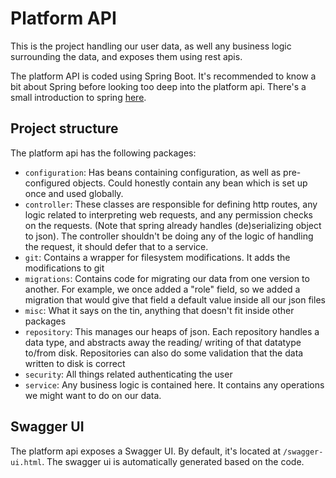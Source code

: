 # Platform API

This is the project handling our user data, as well any business logic surrounding the data, and exposes them using
rest apis.

The platform API is coded using Spring Boot. It's recommended to know a bit about Spring before looking too deep into
the platform api. There's a small introduction to spring [here](./spring.md).

## Project structure
The platform api has the following packages:

* `configuration`: Has beans containing configuration, as well as pre-configured objects. Could honestly contain
  any bean which is set up once and used globally.
* `controller`: These classes are responsible for defining http routes, any logic related to interpreting web requests,
  and any permission checks on the requests. (Note that spring already handles (de)serializing object to json). The
  controller shouldn't be doing any of the logic of handling the request, it should defer that to a service.
* `git`: Contains a wrapper for filesystem modifications. It adds the modifications to git
* `migrations`: Contains code for migrating our data from one version to another. For example, we once added a "role"
  field, so we added a migration that would give that field a default value inside all our json files
* `misc`: What it says on the tin, anything that doesn't fit inside other packages
* `repository`: This manages our heaps of json. Each repository handles a data type, and abstracts away the reading/
  writing of that datatype to/from disk. Repositories can also do some validation that the data written to disk is correct
* `security`: All things related authenticating the user
* `service`: Any business logic is contained here. It contains any operations we might want to do on our data.

## Swagger UI
The platform api exposes a Swagger UI. By default, it's located at `/swagger-ui.html`. The swagger ui is automatically
generated based on the code.
